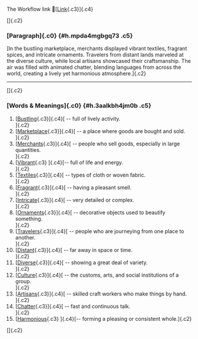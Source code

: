 The Workflow link
👏[[Link](https://www.google.com/url?q=http://www.google.com&sa=D&source=editors&ust=1758036099274226&usg=AOvVaw2nRG5Ioud9nXH_H6o3R-Gb){.c3}]{.c4}

[]{.c2}

### [Paragraph]{.c0} {#h.mpda4mgbgq73 .c5}

[In the bustling marketplace, merchants displayed vibrant textiles,
fragrant spices, and intricate ornaments. Travelers from distant lands
marveled at the diverse culture, while local artisans showcased their
craftsmanship. The air was filled with animated chatter, blending
languages from across the world, creating a lively yet harmonious
atmosphere.]{.c2}

------------------------------------------------------------------------

[]{.c2}

### [Words & Meanings]{.c0} {#h.3aalkbh4jm0b .c5}

1.  [[Bustling](https://www.google.com/url?q=http://www.google.com&sa=D&source=editors&ust=1758036099275786&usg=AOvVaw1xn3yiS7gUbZoWjgFzQ7G7){.c3}]{.c4}[ --
    full of lively activity.\
    ]{.c2}
2.  [[Marketplace](https://www.google.com/url?q=http://www.google.com&sa=D&source=editors&ust=1758036099276105&usg=AOvVaw2vCaEhiYzxqwD5Cqd3rFQd){.c3}]{.c4}[ --
    a place where goods are bought and sold.\
    ]{.c2}
3.  [[Merchants](https://www.google.com/url?q=http://www.google.com&sa=D&source=editors&ust=1758036099276350&usg=AOvVaw0jFfBdzF3a2wuQ45cQmBEb){.c3}]{.c4}[ --
    people who sell goods, especially in large quantities.\
    ]{.c2}
4.  [[Vibrant](https://www.google.com/url?q=http://www.google.com&sa=D&source=editors&ust=1758036099276607&usg=AOvVaw3VcgIUnNU2S8rypKwohOUK){.c3}
    ]{.c4}[-- full of life and energy.\
    ]{.c2}
5.  [[Textiles](https://www.google.com/url?q=http://www.google.com&sa=D&source=editors&ust=1758036099276794&usg=AOvVaw256afTRO0yRGonfOfVVEmu){.c3}]{.c4}[ --
    types of cloth or woven fabric.\
    ]{.c2}
6.  [[Fragrant](https://www.google.com/url?q=http://www.google.com&sa=D&source=editors&ust=1758036099276993&usg=AOvVaw2ovuKeI_2AFRvxNA8Uw7Ki){.c3}]{.c4}[ --
    having a pleasant smell.\
    ]{.c2}
7.  [[Intricate](https://www.google.com/url?q=http://www.google.com&sa=D&source=editors&ust=1758036099277206&usg=AOvVaw1GVTnrlzETqkRPP92yYolA){.c3}]{.c4}[ --
    very detailed or complex.\
    ]{.c2}
8.  [[Ornaments](https://www.google.com/url?q=http://www.google.com&sa=D&source=editors&ust=1758036099277410&usg=AOvVaw3Ewp238J3xEyahzngsV3u8){.c3}]{.c4}[ --
    decorative objects used to beautify something.\
    ]{.c2}
9.  [[Travelers](https://www.google.com/url?q=http://www.google.com&sa=D&source=editors&ust=1758036099277642&usg=AOvVaw0J4X1pJ8KLfYtZfbvxlj2R){.c3}]{.c4}[ --
    people who are journeying from one place to another.\
    ]{.c2}
10. [[Distant](https://www.google.com/url?q=http://www.google.com&sa=D&source=editors&ust=1758036099277871&usg=AOvVaw0naS23WUQxMIWlM6sOydKj){.c3}]{.c4}[ --
    far away in space or time.\
    ]{.c2}
11. [[Diverse](https://www.google.com/url?q=http://www.google.com&sa=D&source=editors&ust=1758036099278130&usg=AOvVaw2_BVM4MR3BR-I8TeIaD8I9){.c3}]{.c4}[ --
    showing a great deal of variety.\
    ]{.c2}
12. [[Culture](https://www.google.com/url?q=http://www.google.com&sa=D&source=editors&ust=1758036099278316&usg=AOvVaw2lFMaoUmLPJ2ZUQLOoSnOz){.c3}]{.c4}[ --
    the customs, arts, and social institutions of a group.\
    ]{.c2}
13. [[Artisans](https://www.google.com/url?q=http://www.google.com&sa=D&source=editors&ust=1758036099278549&usg=AOvVaw3vVtnCKoPSB-ldFvW0_GR2){.c3}]{.c4}[ --
    skilled craft workers who make things by hand.\
    ]{.c2}
14. [[Chatter](https://www.google.com/url?q=http://www.google.com&sa=D&source=editors&ust=1758036099278814&usg=AOvVaw3eVbUQJLlWqgo8RY_NCdK5){.c3}]{.c4}[ --
    fast and continuous talk.\
    ]{.c2}
15. [[Harmonious](https://www.google.com/url?q=http://www.google.com&sa=D&source=editors&ust=1758036099278989&usg=AOvVaw3bt8Se8XdrQ_JcEcxbHJ8r){.c3}
    ]{.c4}[-- forming a pleasing or consistent whole.]{.c2}

[]{.c2}
